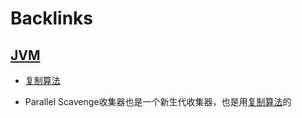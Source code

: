 
# Backlinks
## [JVM](<JVM.md>)
- [复制算法](<复制算法.md>)

- Parallel Scavenge收集器也是一个新生代收集器，也是用[复制算法](<复制算法.md>)的

